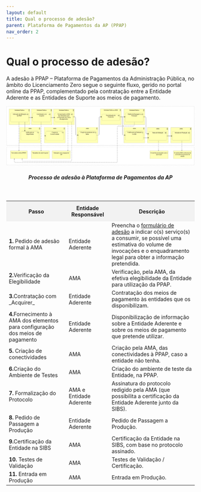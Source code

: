 ```yaml
---
layout: default
title: Qual o processo de adesão?
parent: Plataforma de Pagamentos da AP (PPAP)
nav_order: 2
---
```


# Qual o processo de adesão?

A adesão à PPAP – Plataforma de Pagamentos da Administração Pública, no âmbito do Licenciamento Zero segue o seguinte fluxo, gerido no portal online da PPAP, complementado pela contratação entre a Entidade Aderente e as Entidades de Suporte aos meios de pagamento.

<div align="center">
  <img src="../../assets/images/MicrosoftTeams-image.png" alt="Processo de adesão à Plataforma de Pagamentos da AP">
  <h5>Processo de adesão à Plataforma de Pagamentos da AP</h5>
</div>
<br>

<!-- Table Content -->
<table>
  <tr>
    <th style="background-color: #f2f2f2; padding: 10px;">Passo</th>
    <th style="background-color: #f2f2f2; padding: 10px;">Entidade Responsável</th>
    <th style="background-color: #f2f2f2; padding: 10px;">Descrição</th>
  </tr>
  <tr>
    <td><strong>1.</strong> Pedido de adesão formal à AMA</td>
    <td>Entidade Aderente</td>
    <td>Preencha o <a href="https://www.iap.gov.pt/web/iap/formulario-de-adesao?serviceId=2">formulário de adesão</a> a indicar o(s) serviço(s) a consumir, se possível uma estimativa do volume de invocações e o enquadramento legal para obter a informação pretendida.</td>
  </tr>
  <tr>
    <td><strong>2.</strong>Verificação da Elegibilidade</td>
    <td>AMA</td>
    <td>Verificação, pela AMA, da efetiva elegibilidade da Entidade para utilização da PPAP.</td>
  </tr>
  <tr>
    <td><strong>3.</strong>Contratação com _Acquirer_</td>
    <td>Entidade Aderente</td>
    <td>Contratação dos meios de pagamento às entidades que os disponibilizam.</td>
  </tr>
  <tr>
    <td><strong>4.</strong>Fornecimento à AMA dos elementos para configuração dos meios de pagamento</td>
    <td>Entidade Aderente</td>
    <td>Disponibilização de informação sobre a Entidade Aderente e sobre os meios de pagamento que pretende utilizar.</td>
  </tr>
  <tr>
    <td><strong>5.</strong> Criação de conectividades</td>
    <td>AMA</td>
    <td>Criação pela AMA, das conectividades à PPAP, caso a entidade não tenha.</td>
  </tr>
  <tr>
    <td><strong>6.</strong>Criação do Ambiente de Testes</td>
    <td>AMA</td>
    <td>Criação do ambiente de teste da Entidade, na PPAP.</td>
  </tr>
  <tr>
    <td><strong>7.</strong> Formalização do Protocolo</td>
    <td>AMA e Entidade Aderente</td>
    <td>Assinatura do protocolo redigido pela AMA (que possibilita a certificação da Entidade Aderente junto da SIBS).</td>
  </tr>
  <tr>
    <td><strong>8.</strong> Pedido de Passagem a Produção</td>
    <td>Entidade Aderente</td>
    <td>Pedido de Passagem a Produção.</td>
  </tr>
  <tr>
    <td><strong>9.</strong>Certificação da Entidade na SIBS</td>
    <td>AMA</td>
    <td>Certificação da Entidade na SIBS, com base no protocolo assinado.</td>
  </tr>
  <tr>
    <td><strong>10.</strong> Testes de Validação</td>
    <td>AMA</td>
    <td>Testes de Validação / Certificação.</td>
  </tr>
  <tr>
    <td><strong>11.</strong> Entrada em Produção</td>
    <td>AMA</td>
    <td>Entrada em Produção.</td>
  </tr>
</table>

